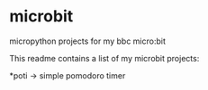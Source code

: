 # microbit
micropython projects for my bbc micro:bit

This readme contains a list of my microbit projects:

*poti -> simple pomodoro timer
